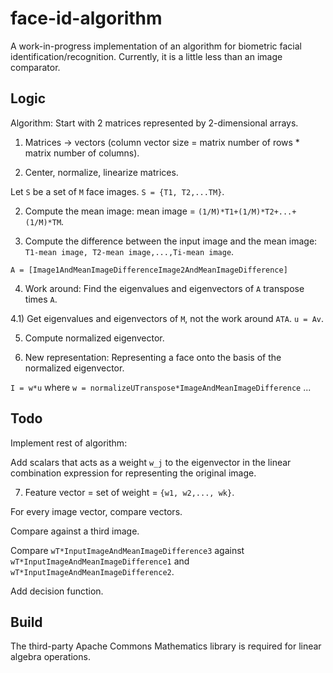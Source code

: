 # face-id-algorithm
A work-in-progress implementation of an algorithm for biometric facial identification/recognition. Currently, it is a little less than an image comparator.

## Logic
Algorithm:
Start with 2 matrices represented by 2-dimensional arrays.
1) Matrices -> vectors (column vector size = matrix number of rows * matrix number of columns).

2) Center, normalize, linearize matrices.

Let `S` be a set of `M` face images. `S = {T1, T2,...TM}`.

2) Compute the mean image: mean image = `(1/M)*T1+(1/M)*T2+...+(1/M)*TM`.

3) Compute the difference between the input image and the mean image: `T1-mean image, T2-mean image,...,Ti-mean image`.


`A = [Image1AndMeanImageDifferenceImage2AndMeanImageDifference]`

4) Work around: Find the eigenvalues and eigenvectors of `A` transpose times `A`.

4.1) Get eigenvalues and eigenvectors of `M`, not the work around `ATA`. `u = Av`.

5) Compute normalized eigenvector.

6) New representation: Representing a face onto the basis of the normalized eigenvector.

`I = w*u` where `w = normalizeUTranspose*ImageAndMeanImageDifference`
...

## Todo
Implement rest of algorithm:

Add scalars that acts as a weight `w_j` to the eigenvector in the linear combination expression for representing the original image.

7) Feature vector = set of weight = `{w1, w2,..., wk}`.

For every image vector, compare vectors.

Compare against a third image. 

Compare `wT*InputImageAndMeanImageDifference3` against `wT*InputImageAndMeanImageDifference1` and `wT*InputImageAndMeanImageDifference2`.

Add decision function.

## Build
The third-party Apache Commons Mathematics library is required for linear algebra operations.